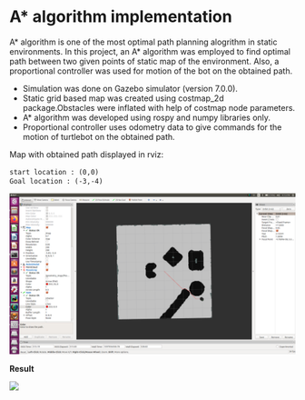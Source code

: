 
# __A* algorithm implementation__

A* algorithm is one of the most optimal path planning alogrithm in static environments.
In this project, an A* algorithm was employed to find optimal path between two given points of static map of the environment.
Also, a proportional controller was used for motion of the bot on the obtained path.

- Simulation was done on Gazebo simulator (version 7.0.0).
- Static grid based map was created using costmap_2d package.Obstacles were inflated with help of costmap node parameters.
- A* algorithm was developed using rospy and numpy libraries only.
- Proportional controller uses odometry data to give commands for the motion of turtlebot on the obtained path.

Map with obtained path displayed in rviz:

	start location : (0,0)
	Goal location : (-3,-4)

![](src/my_turtlebot/images/rviz_path.png)

**Result**

![](src/my_turtlebot/images/motion.gif)



 


